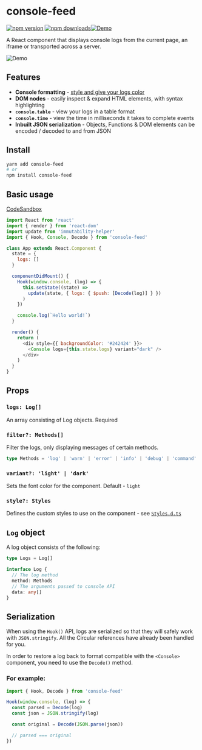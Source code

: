 # console-feed

[![npm version](https://img.shields.io/npm/v/console-feed.svg?style=flat-square)](https://www.npmjs.com/package/console-feed)
[![npm downloads](https://img.shields.io/npm/dm/console-feed.svg?style=flat-square)](https://www.npmjs.com/package/console-feed)[![Demo](https://img.shields.io/badge/CodeSandbox-Demo-yellow.svg)](https://codesandbox.io/s/rl7pk9w2ym)

A React component that displays console logs from the current page, an iframe or transported across a server.

![Demo](https://user-images.githubusercontent.com/13242392/38513414-1bc32870-3c26-11e8-9a8f-0989d2142b1c.png)

## Features

- **Console formatting** - [style and give your logs color](https://stackoverflow.com/questions/22155879/how-do-i-create-formatted-javascript-console-log-messages)
- **DOM nodes** - easily inspect & expand HTML elements, with syntax highlighting
- **`console.table`** - view your logs in a table format
- **`console.time`** - view the time in milliseconds it takes to complete events
- **Inbuilt JSON serialization** - Objects, Functions & DOM elements can be encoded / decoded to and from JSON

## Install

```sh
yarn add console-feed
# or
npm install console-feed
```

## Basic usage

[CodeSandbox](https://codesandbox.io/s/rl7pk9w2ym)

```js
import React from 'react'
import { render } from 'react-dom'
import update from 'immutability-helper'
import { Hook, Console, Decode } from 'console-feed'

class App extends React.Component {
  state = {
    logs: []
  }

  componentDidMount() {
    Hook(window.console, (log) => {
      this.setState((state) =>
        update(state, { logs: { $push: [Decode(log)] } })
      )
    })

    console.log(`Hello world!`)
  }

  render() {
    return (
      <div style={{ backgroundColor: '#242424' }}>
        <Console logs={this.state.logs} variant="dark" />
      </div>
    )
  }
}
```

## Props

### `logs: Log[]`

An array consisting of Log objects. Required

### `filter?: Methods[]`

Filter the logs, only displaying messages of certain methods.

```ts
type Methods = 'log' | 'warn' | 'error' | 'info' | 'debug' | 'command' | 'result'
```

### `variant?: 'light' | 'dark'`

Sets the font color for the component. Default - `light`

### `style?: Styles`

Defines the custom styles to use on the component - see [`Styles.d.ts`](https://github.com/samdenty99/console-feed/blob/master/src/module/definitions/Styles.d.ts)

## `Log` object

A log object consists of the following:

```ts
type Logs = Log[]

interface Log {
  // The log method
  method: Methods
  // The arguments passed to console API
  data: any[]
}
```

## Serialization

When using the `Hook()` API, logs are serialized so that they will safely work with `JSON.stringify`. All the Circular references have already been handled for you.

In order to restore a log back to format compatible with the `<Console>` component, you need to use the `Decode()` method.

### For example:

```js
import { Hook, Decode } from 'console-feed'

Hook(window.console, (log) => {
  const parsed = Decode(log)
  const json = JSON.stringify(log)

  const original = Decode(JSON.parse(json))

  // parsed === original
})
```
